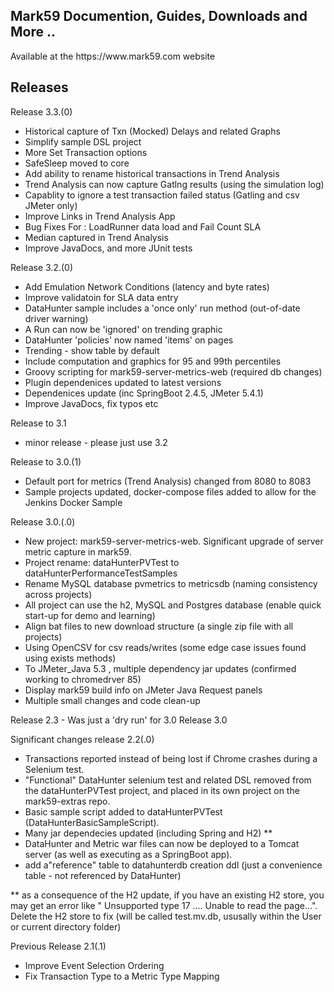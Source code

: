 ## Mark59 Documention, Guides, Downloads and More ..

<p>Available at the https://www.mark59.com website

## Releases 

<p>Release 3.3.(0) <br>
  <ul>
    <li>Historical capture of Txn (Mocked) Delays and related Graphs</li>
    <li>Simplify sample DSL project</li>
    <li>More Set Transaction options</li>
    <li>SafeSleep moved to core</li>
    <li>Add ability to rename historical transactions in Trend Analysis</li>
    <li>Trend Analysis can now capture Gatlng results (using the simulation log)</li>
    <li>Capablity to ignore a test transaction failed status (Gatling and csv JMeter only)</li>	
    <li>Improve Links in Trend Analysis App</li>
    <li>Bug Fixes For : LoadRunner data load and Fail Count SLA</li>		
    <li>Median captured in Trend Analysis</li>	
    <li>Improve JavaDocs, and more JUnit tests</li>
  </ul>  

  
<p>Release 3.2.(0) <br>
  <ul>
    <li>Add Emulation Network Conditions (latency and byte rates)</li>
    <li>Improve validatoin for SLA data entry</li>
    <li>DataHunter sample includes a 'once only' run method (out-of-date driver warning)</li>	
    <li>A Run can now be 'ignored' on trending graphic</li>	
    <li>DataHunter 'policies' now named 'items' on pages</li>   
    <li>Trending - show table by default</li>
    <li>Include computation and graphics for 95 and 99th percentiles</li>	
    <li>Groovy scripting for mark59-server-metrics-web (required db changes)</li>	
    <li>Plugin dependenices updated to latest versions</li>	
	<li>Dependenices update (inc SpringBoot 2.4.5, JMeter 5.4.1)</li>	
    <li>Improve JavaDocs, fix typos etc</li>
  </ul>  


<p>Release to 3.1 <br>
  <ul>
    <li>minor release - please just use 3.2 </li>
  </ul>  


<p>Release to 3.0.(1) <br>
  <ul>
    <li>Default port for metrics (Trend Analysis) changed from 8080 to 8083</li>
    <li>Sample projects updated, docker-compose files added to allow for the Jenkins Docker Sample </li>
  </ul>  


<p>Release 3.0.(.0) <br>
  <ul>
    <li>New project: mark59-server-metrics-web.   Significant upgrade of server metric capture in mark59.</li>
    <li>Project rename:  dataHunterPVTest to dataHunterPerformanceTestSamples</li>
    <li>Rename MySQL database pvmetrics to metricsdb (naming consistency across projects)</li>    
    <li>All project can use the h2, MySQL and Postgres database (enable quick start-up for demo and learning)</li>    
    <li>Align bat files to new download structure (a single zip file with all projects)</li>
    <li>Using OpenCSV for csv reads/writes (some edge case issues found using exists methods)</li>   
    <li>To JMeter_Java 5.3 , multiple dependency jar updates (confirmed working to chromedrver 85)</li>
    <li>Display mark59 build info on JMeter Java Request panels</li>	
    <li>Multiple small changes and code clean-up</li>	
  </ul>  

<p>Release 2.3 - Was just a 'dry run' for 3.0 Release 3.0  
  
<p>Significant changes release 2.2(.0)
  <ul>
    <li>Transactions reported instead of being lost if Chrome crashes during a Selenium test.</li>
    <li>"Functional" DataHunter selenium test and related DSL removed from the dataHunterPVTest project, and placed in its own project on the mark59-extras repo.</li>
    <li>Basic sample script added to dataHunterPVTest (DataHunterBasicSampleScript).</li>
    <li>Many jar dependecies updated (including Spring and H2) ** </li> 
    <li>DataHunter and Metric war files can now be deployed to a Tomcat server (as well as executing as a SpringBoot app).</li>
    <li>add a"reference" table to datahunterdb creation ddl (just a convenience table - not referenced by DataHunter)</li> 
  </ul>

<p>** as a consequence of the H2 update, if you have an existing H2 store, you may get an error like " Unsupported type 17 .... Unable to read the page...".  Delete the H2 store to fix (will be called test.mv.db, ususally within the User or current directory folder) 


<p>Previous Release 2.1(.1)
  <ul>
    <li>Improve Event Selection Ordering<br>
    <li>Fix Transaction Type to a Metric Type Mapping
  </ul>